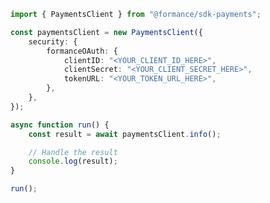 <!-- Start SDK Example Usage [usage] -->
```typescript
import { PaymentsClient } from "@formance/sdk-payments";

const paymentsClient = new PaymentsClient({
    security: {
        formanceOAuth: {
            clientID: "<YOUR_CLIENT_ID_HERE>",
            clientSecret: "<YOUR_CLIENT_SECRET_HERE>",
            tokenURL: "<YOUR_TOKEN_URL_HERE>",
        },
    },
});

async function run() {
    const result = await paymentsClient.info();

    // Handle the result
    console.log(result);
}

run();

```
<!-- End SDK Example Usage [usage] -->